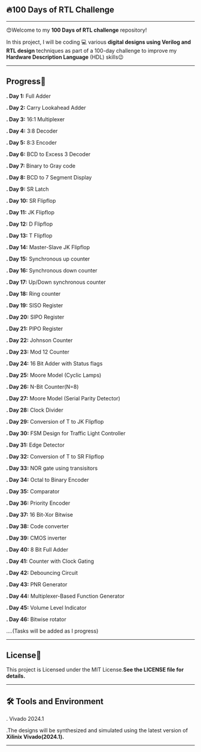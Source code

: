 ## 🔥100 **Days of RTL Challenge**
***

😊Welcome to my **100 Days of RTL challenge** repository!

In this project, I will be coding 💻  various **digital designs using Verilog and RTL design** techniques as part of a 100-day challenge to improve my **Hardware Description Language** (HDL) skills😉
***

## **Progress📆**

**. Day 1:** Full Adder

**. Day 2:** Carry Lookahead Adder

**. Day 3:** 16:1 Multiplexer

**. Day 4:** 3:8 Decoder

**. Day 5:** 8:3 Encoder

**. Day 6:** BCD to Excess 3 Decoder

**. Day 7:** Binary to Gray code

**. Day 8:** BCD to 7 Segment Display

**. Day 9:** SR Latch

**. Day 10:** SR Flipflop

**. Day 11:** JK Flipflop

**. Day 12:** D Flipflop

**. Day 13:** T Flipflop

**. Day 14:** Master-Slave JK Flipflop

**. Day 15:** Synchronous up counter

**. Day 16:** Synchronous down counter

**. Day 17:** Up/Down synchronous counter

**. Day 18:** Ring counter

**. Day 19:** SISO Register

**. Day 20:** SIPO Register

**. Day 21:** PIPO Register

**. Day 22:** Johnson Counter

**. Day 23:** Mod 12 Counter

**. Day 24:** 16 Bit Adder with Status flags

**. Day 25:** Moore Model (Cyclic Lamps)

**. Day 26:** N-Bit Counter(N=8)

**. Day 27:** Moore Model (Serial Parity Detector)

**. Day 28:** Clock Divider

**. Day 29:** Conversion of T to JK Flipflop

**. Day 30:** FSM Design for Traffic Light Controller

**. Day 31:** Edge Detector 

**. Day 32:** Conversion of T to SR Flipflop

**. Day 33:** NOR gate using transisitors

**. Day 34:** Octal to Binary Encoder

**. Day 35:** Comparator

**. Day 36:** Priority Encoder

**. Day 37:** 16 Bit-Xor Bitwise 

**. Day 38:** Code converter

**. Day 39:** CMOS inverter

**. Day 40:** 8 Bit Full Adder

**. Day 41:** Counter with Clock Gating 

**. Day 42:** Debouncing Circuit 

**. Day 43:** PNR Generator

**. Day 44:**  Multiplexer-Based Function Generator

**. Day 45:** Volume Level Indicator

**. Day 46:** Bitwise rotator

              
….(Tasks will be added as I progress)
***

## **License🪪**

This project is Licensed under the MIT License.**See the LICENSE file for details.**

***

## **🛠 Tools and Environment**

. Vivado 2024.1


  .The designs will be synthesized and simulated using the latest version of **Xilinix Vivado(2024.1).**
  ***

